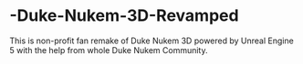 # -Duke-Nukem-3D-Revamped
This is non-profit fan remake of Duke Nukem 3D powered by Unreal Engine 5 with the help from whole Duke Nukem Community.
